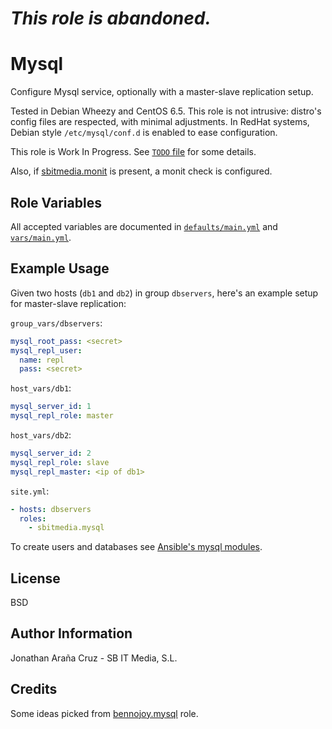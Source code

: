 # *This role is abandoned.*

Mysql
=====

Configure Mysql service, optionally with a master-slave replication setup.

Tested in Debian Wheezy and CentOS 6.5. This role is not intrusive: distro's
config files are respected, with minimal adjustments. In RedHat
systems, Debian style `/etc/mysql/conf.d` is enabled to ease configuration.

This role is Work In Progress. See [`TODO` file](TODO) for some details.

Also, if [sbitmedia.monit](https://galaxy.ansible.com/list#/roles/729) is
present, a monit check is configured.

Role Variables
--------------

All accepted variables are documented in [`defaults/main.yml`](defaults/main.yml)
and [`vars/main.yml`](vars/main.yml).

Example Usage
-------------

Given two hosts (`db1` and `db2`) in group `dbservers`, here's an example setup
for master-slave replication:

`group_vars/dbservers`:
```yaml
mysql_root_pass: <secret>
mysql_repl_user:
  name: repl
  pass: <secret>
```

`host_vars/db1`:
```yaml
mysql_server_id: 1
mysql_repl_role: master
```

`host_vars/db2`:
```yaml
mysql_server_id: 2
mysql_repl_role: slave
mysql_repl_master: <ip of db1>
```

`site.yml`:
```yaml
- hosts: dbservers
  roles:
    - sbitmedia.mysql
```

To create users and databases see [Ansible's mysql modules](http://docs.ansible.com/list_of_database_modules.html).

License
-------

BSD

Author Information
------------------

Jonathan Araña Cruz - SB IT Media, S.L.

Credits
-------

Some ideas picked from [bennojoy.mysql](https://galaxy.ansible.com/list#/roles/1) role.

